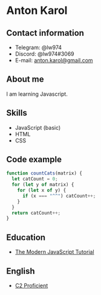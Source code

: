 # Anton Karol

## Contact information

* Telegram: @lw974
* Discord: @lw974#3069
* E-mail: anton.karol@gmail.com

## About me

I am learning Javascript.

## Skills

* JavaScript (basic)
* HTML
* CSS

## Code example

```javascript
function countCats(matrix) {
  let catCount = 0;
  for (let y of matrix) {
    for (let x of y) {
      if (x === "^^") catCount++;
    }
  }
  return catCount++;
}
```

## Education

* [The Modern JavaScript Tutorial](https://javascript.info/)

## English

* [C2 Proficient](https://www.efset.org/cert/wDpJho)